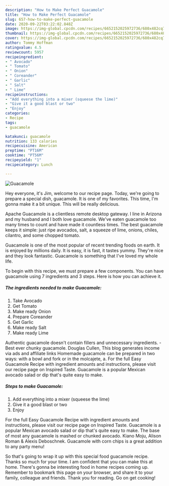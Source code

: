 ```yaml
---
description: "How to Make Perfect Guacamole"
title: "How to Make Perfect Guacamole"
slug: 657-how-to-make-perfect-guacamole
date: 2020-09-22T03:22:02.848Z
image: https://img-global.cpcdn.com/recipes/6652152025972736/680x482cq70/guacamole-recipe-main-photo.jpg
thumbnail: https://img-global.cpcdn.com/recipes/6652152025972736/680x482cq70/guacamole-recipe-main-photo.jpg
cover: https://img-global.cpcdn.com/recipes/6652152025972736/680x482cq70/guacamole-recipe-main-photo.jpg
author: Tommy Hoffman
ratingvalue: 4.5
reviewcount: 5957
recipeingredient:
- " Avocado"
- " Tomato"
- " Onion"
- " Coreander"
- " Garlic"
- " Salt"
- " Lime"
recipeinstructions:
- "Add everything into a mixer (squeese the lime)"
- "Give it a good blast or two"
- "Enjoy"
categories:
- Recipe
tags:
- guacamole

katakunci: guacamole 
nutrition: 133 calories
recipecuisine: American
preptime: "PT16M"
cooktime: "PT56M"
recipeyield: "1"
recipecategory: Lunch

---
```



![Guacamole](https://img-global.cpcdn.com/recipes/6652152025972736/680x482cq70/guacamole-recipe-main-photo.jpg)

Hey everyone, it's Jim, welcome to our recipe page. Today, we're going to prepare a special dish, guacamole. It is one of my favorites. This time, I'm gonna make it a bit unique. This will be really delicious.

Apache Guacamole is a clientless remote desktop gateway. I line in Arizona and my husband and I both love guacamole. We&#39;ve eaten guacamole too many times to count and have made it countless times. The best guacamole keeps it simple: just ripe avocados, salt, a squeeze of lime, onions, chiles, cilantro, and some chopped tomato.

Guacamole is one of the most popular of recent trending foods on earth. It is enjoyed by millions daily. It is easy, it is fast, it tastes yummy. They're nice and they look fantastic. Guacamole is something that I've loved my whole life.


To begin with this recipe, we must prepare a few components. You can have guacamole using 7 ingredients and 3 steps. Here is how you can achieve it.

<!--inarticleads1-->

##### The ingredients needed to make Guacamole:

1. Take  Avocado
1. Get  Tomato
1. Make ready  Onion
1. Prepare  Coreander
1. Get  Garlic
1. Make ready  Salt
1. Make ready  Lime


Authentic guacamole doesn&#39;t contain fillers and unnecessary ingredients. - Best ever chunky guacamole. Douglas Cullen, This blog generates income via ads and affiliate links Homemade guacamole can be prepared in two ways: with a bowl and fork or in the molcajete, a. For the full Easy Guacamole Recipe with ingredient amounts and instructions, please visit our recipe page on Inspired Taste. Guacamole is a popular Mexican avocado salad or dip that&#39;s quite easy to make. 

<!--inarticleads2-->

##### Steps to make Guacamole:

1. Add everything into a mixer (squeese the lime)
1. Give it a good blast or two
1. Enjoy


For the full Easy Guacamole Recipe with ingredient amounts and instructions, please visit our recipe page on Inspired Taste. Guacamole is a popular Mexican avocado salad or dip that&#39;s quite easy to make. The base of most any guacamole is mashed or chunked avocado. Kiano Moju, Alison Roman &amp; Alexis Deboschnek. Guacamole with corn chips is a great addition to any party menu! 

So that's going to wrap it up with this special food guacamole recipe. Thanks so much for your time. I am confident that you can make this at home. There's gonna be interesting food in home recipes coming up. Remember to bookmark this page on your browser, and share it to your family, colleague and friends. Thank you for reading. Go on get cooking!
